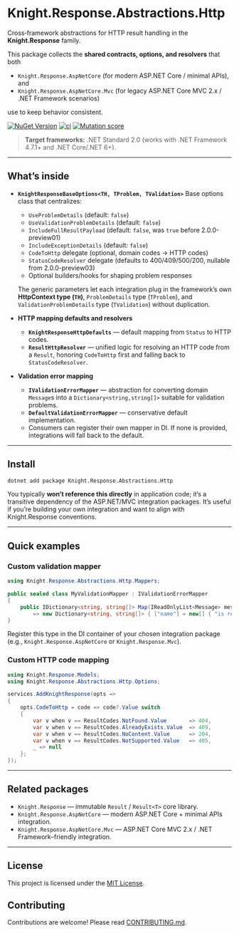 # Knight.Response.Abstractions.Http

Cross‑framework abstractions for HTTP result handling in the **Knight.Response** family.

This package collects the **shared contracts, options, and resolvers** that both

* `Knight.Response.AspNetCore` (for modern ASP.NET Core / minimal APIs), and
* `Knight.Response.AspNetCore.Mvc` (for legacy ASP.NET Core MVC 2.x / .NET Framework scenarios)

use to keep behavior consistent.

[![NuGet Version](https://img.shields.io/nuget/v/Knight.Response.Abstractions.Http.svg)](https://www.nuget.org/packages/Knight.Response.Abstractions.Http)
[![ci](https://github.com/KnightBadaru/Knight.Response/actions/workflows/ci.yml/badge.svg)](https://github.com/KnightBadaru/Knight.Response/actions/workflows/ci.yml)
[![Mutation score](https://img.shields.io/endpoint?url=https%3A%2F%2Fbadge-api.stryker-mutator.io%2Fgithub.com%2FKnightBadaru%2FKnight.Response%2Fmain%3Fmodule%3DKnight.Response.Abstractions.Http&label=mutation%20score)](https://dashboard.stryker-mutator.io/reports/github.com/KnightBadaru/Knight.Response/main?module=Knight.Response.Abstractions.Http)

> **Target frameworks:** .NET Standard 2.0 (works with .NET Framework 4.7.1+ and .NET Core/.NET 6+).

---

## What’s inside

* **`KnightResponseBaseOptions<TH, TProblem, TValidation>`**
  Base options class that centralizes:

    * `UseProblemDetails` (default: `false`)
    * `UseValidationProblemDetails` (default: `false`)
    * `IncludeFullResultPayload` (default: `false`, was `true` before 2.0.0-preview01)
    * `IncludeExceptionDetails` (default: `false`)
    * `CodeToHttp` delegate (optional, domain codes → HTTP codes)
    * `StatusCodeResolver` delegate (defaults to 400/409/500/200, nullable from 2.0.0-preview03)
    * Optional builders/hooks for shaping problem responses

  The generic parameters let each integration plug in the framework’s
  own **HttpContext type (`TH`)**, `ProblemDetails` type (`TProblem`),
  and `ValidationProblemDetails` type (`TValidation`) without duplication.

* **HTTP mapping defaults and resolvers**

    * **`KnightResponseHttpDefaults`** — default mapping from `Status` to HTTP codes.
    * **`ResultHttpResolver`** — unified logic for resolving an HTTP code from a `Result`,
      honoring `CodeToHttp` first and falling back to `StatusCodeResolver`.

* **Validation error mapping**

    * **`IValidationErrorMapper`** — abstraction for converting domain `Message`s
      into a `Dictionary<string,string[]>` suitable for validation problems.
    * **`DefaultValidationErrorMapper`** — conservative default implementation.
    * Consumers can register their own mapper in DI. If none is provided, integrations
      will fall back to the default.

---

## Install

```bash
dotnet add package Knight.Response.Abstractions.Http
```

You typically **won’t reference this directly** in application code; it’s a
transitive dependency of the ASP.NET/MVC integration packages. It’s useful if you’re
building your own integration and want to align with Knight.Response conventions.

---

## Quick examples

### Custom validation mapper

```csharp
using Knight.Response.Abstractions.Http.Mappers;

public sealed class MyValidationMapper : IValidationErrorMapper
{
    public IDictionary<string, string[]> Map(IReadOnlyList<Message> messages)
        => new Dictionary<string, string[]> { ["name"] = new[] { "is required" } };
}
```

Register this type in the DI container of your chosen integration package
(e.g., `Knight.Response.AspNetCore` or `Knight.Response.Mvc`).

### Custom HTTP code mapping

```csharp
using Knight.Response.Models;
using Knight.Response.Abstractions.Http.Options;

services.AddKnightResponse(opts =>
{
    opts.CodeToHttp = code => code?.Value switch
    {
        var v when v == ResultCodes.NotFound.Value       => 404,
        var v when v == ResultCodes.AlreadyExists.Value  => 409,
        var v when v == ResultCodes.NoContent.Value      => 204,
        var v when v == ResultCodes.NotSupported.Value   => 405,
        _ => null
    };
});
```

---

## Related packages

* `Knight.Response` — immutable `Result` / `Result<T>` core library.
* `Knight.Response.AspNetCore` — modern ASP.NET Core + minimal APIs integration.
* `Knight.Response.AspNetCore.Mvc` — ASP.NET Core MVC 2.x / .NET Framework–friendly integration.

---

## License

This project is licensed under the [MIT License](../../LICENSE).

## Contributing

Contributions are welcome! Please read [CONTRIBUTING.md](../../CONTRIBUTING.md).
